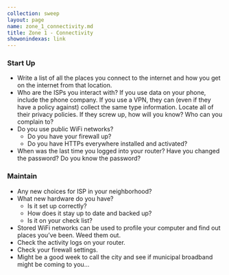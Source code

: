 ```yaml
---
collection: sweep
layout: page
name: zone_1_connectivity.md
title: Zone 1 - Connectivity
showonindexas: link
---
```


### Start Up
- Write a list of all the places you connect to the internet and how you get on the internet from that location.
- Who are the ISPs you interact with? If you use data on your phone, include the phone company. If you use a VPN, they can (even if they have a policy against) collect the same type information. Locate all of their privacy policies. If they screw up, how will you know? Who can you complain to?
- Do you use public WiFi networks?
	- Do you have your firewall up?
	- Do you have HTTPs everywhere installed and activated?
- When was the last time you logged into your router? Have you changed the password? Do you know the password?

### Maintain
- Any new choices for ISP in your neighborhood?
- What new hardware do you have?
    -   Is it set up correctly?
    -   How does it stay up to date and backed up?
    -   Is it on your check list?
- Stored WiFi networks can be used to profile your computer and find out places you’ve been. Weed them out.
- Check the activity logs on your router.
- Check your firewall settings.
- Might be a good week to call the city and see if municipal broadband might be coming to you…
